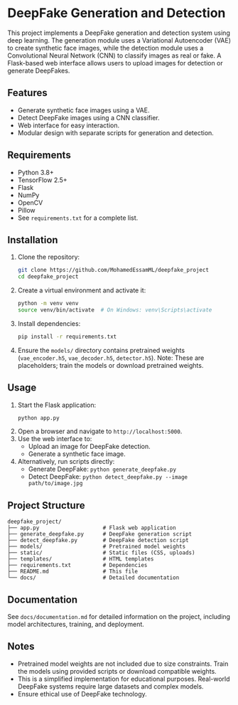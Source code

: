 # DeepFake Generation and Detection

This project implements a DeepFake generation and detection system using deep learning. The generation module uses a Variational Autoencoder (VAE) to create synthetic face images, while the detection module uses a Convolutional Neural Network (CNN) to classify images as real or fake. A Flask-based web interface allows users to upload images for detection or generate DeepFakes.

## Features
- Generate synthetic face images using a VAE.
- Detect DeepFake images using a CNN classifier.
- Web interface for easy interaction.
- Modular design with separate scripts for generation and detection.

## Requirements
- Python 3.8+
- TensorFlow 2.5+
- Flask
- NumPy
- OpenCV
- Pillow
- See `requirements.txt` for a complete list.

## Installation
1. Clone the repository:
   ```bash
   git clone https://github.com/MohamedEssamML/deepfake_project
   cd deepfake_project
   ```
2. Create a virtual environment and activate it:
   ```bash
   python -m venv venv
   source venv/bin/activate  # On Windows: venv\Scripts\activate
   ```
3. Install dependencies:
   ```bash
   pip install -r requirements.txt
   ```
4. Ensure the `models/` directory contains pretrained weights (`vae_encoder.h5`, `vae_decoder.h5`, `detector.h5`). Note: These are placeholders; train the models or download pretrained weights.

## Usage
1. Start the Flask application:
   ```bash
   python app.py
   ```
2. Open a browser and navigate to `http://localhost:5000`.
3. Use the web interface to:
   - Upload an image for DeepFake detection.
   - Generate a synthetic face image.
4. Alternatively, run scripts directly:
   - Generate DeepFake: `python generate_deepfake.py`
   - Detect DeepFake: `python detect_deepfake.py --image path/to/image.jpg`

## Project Structure
```
deepfake_project/
├── app.py                    # Flask web application
├── generate_deepfake.py      # DeepFake generation script
├── detect_deepfake.py        # DeepFake detection script
├── models/                   # Pretrained model weights
├── static/                   # Static files (CSS, uploads)
├── templates/                # HTML templates
├── requirements.txt          # Dependencies
├── README.md                 # This file
└── docs/                     # Detailed documentation
```

## Documentation
See `docs/documentation.md` for detailed information on the project, including model architectures, training, and deployment.

## Notes
- Pretrained model weights are not included due to size constraints. Train the models using provided scripts or download compatible weights.
- This is a simplified implementation for educational purposes. Real-world DeepFake systems require large datasets and complex models.
- Ensure ethical use of DeepFake technology.

